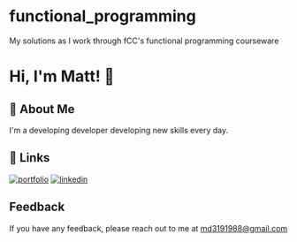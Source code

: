 
# functional_programming 
My solutions as I work through fCC's functional programming courseware


# Hi, I'm Matt! 👋


## 🚀 About Me
I'm a developing developer developing new skills every day.


## 🔗 Links
[![portfolio](https://img.shields.io/badge/my_portfolio-000?style=for-the-badge&logo=ko-fi&logoColor=white)](https://mdipietro22.github.io/MattDipietroPMP/#projects)
[![linkedin](https://img.shields.io/badge/linkedin-0A66C2?style=for-the-badge&logo=linkedin&logoColor=white)](https://www.linkedin.com/in/mattdipietropmp/)


## Feedback

If you have any feedback, please reach out to me at md3191988@gmail.com

